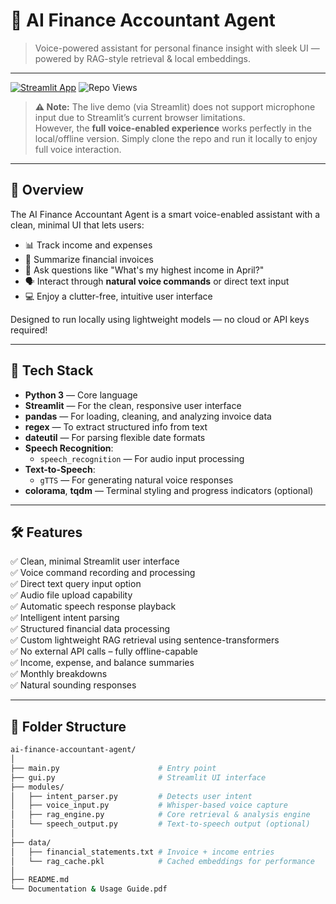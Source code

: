 # 🧠 AI Finance Accountant Agent

> Voice-powered assistant for personal finance insight with sleek UI — powered by RAG-style retrieval & local embeddings.

---

[![Streamlit App](https://img.shields.io/badge/🚀%20Live%20Demo-Streamlit-ff4b4b?style=for-the-badge&logo=streamlit)](https://ai-finance-accountant-agent.streamlit.app/)
![Repo Views](https://hits.seeyoufarm.com/api/count/incr/badge.svg?url=https://github.com/FarhanDipto/AI-Finance-Accountant-Agent&count_bg=%2379C83D&title_bg=%23555555&icon=github.svg&icon_color=%23E7E7E7&title=Repo+Views&edge_flat=false)

> **⚠️ Note:** The live demo (via Streamlit) does not support microphone input due to Streamlit’s current browser limitations.  
> However, the **full voice-enabled experience** works perfectly in the local/offline version. Simply clone the repo and run it locally to enjoy full voice interaction.

---

## 🚀 Overview

The AI Finance Accountant Agent is a smart voice-enabled assistant with a clean, minimal UI that lets users:

- 📊 Track income and expenses  
- 🧾 Summarize financial invoices  
- 🧠 Ask questions like "What's my highest income in April?"  
- 🗣️ Interact through **natural voice commands** or direct text input  
- 💻 Enjoy a clutter-free, intuitive user interface  

Designed to run locally using lightweight models — no cloud or API keys required!  

---

## 🧰 Tech Stack

- **Python 3** — Core language  
- **Streamlit** — For the clean, responsive user interface  
- **pandas** — For loading, cleaning, and analyzing invoice data  
- **regex** — To extract structured info from text  
- **dateutil** — For parsing flexible date formats  
- **Speech Recognition**:  
  - `speech_recognition` — For audio input processing  
- **Text-to-Speech**:  
  - `gTTS` — For generating natural voice responses  
- **colorama**, **tqdm** — Terminal styling and progress indicators (optional)  

---

## 🛠️ Features

✅ Clean, minimal Streamlit user interface  
✅ Voice command recording and processing  
✅ Direct text query input option  
✅ Audio file upload capability  
✅ Automatic speech response playback  
✅ Intelligent intent parsing  
✅ Structured financial data processing  
✅ Custom lightweight RAG retrieval using sentence-transformers  
✅ No external API calls – fully offline-capable  
✅ Income, expense, and balance summaries  
✅ Monthly breakdowns  
✅ Natural sounding responses  

---

## 📂 Folder Structure

```bash
ai-finance-accountant-agent/
│
├── main.py                      # Entry point
├── gui.py                       # Streamlit UI interface
├── modules/
│   ├── intent_parser.py         # Detects user intent
│   ├── voice_input.py           # Whisper-based voice capture
│   ├── rag_engine.py            # Core retrieval & analysis engine
│   └── speech_output.py         # Text-to-speech output (optional)
│
├── data/
│   ├── financial_statements.txt # Invoice + income entries
│   └── rag_cache.pkl            # Cached embeddings for performance
│
├── README.md
└── Documentation & Usage Guide.pdf




